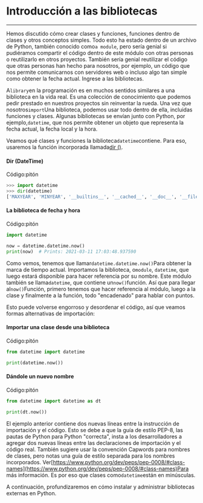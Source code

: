 # Introducción a las bibliotecas

---

Hemos discutido cómo crear clases y funciones, funciones dentro de clases y otros conceptos simples. Todo esto ha estado dentro de un archivo de Python, también conocido como`a module`, pero sería genial si pudiéramos compartir el código dentro de este módulo con otras personas o reutilizarlo en otros proyectos. También sería genial reutilizar el código que otras personas han hecho para nosotros, por ejemplo, un código que nos permite comunicarnos con servidores web o incluso algo tan simple como obtener la fecha actual. Ingrese a las bibliotecas.

A`library`en la programación es en muchos sentidos similares a una biblioteca en la vida real. Es una colección de conocimiento que podemos pedir prestado en nuestros proyectos sin reinventar la rueda. Una vez que nosotros`import`Una biblioteca, podemos usar todo dentro de ella, incluidas funciones y clases. Algunas bibliotecas se envían junto con Python, por ejemplo,`datetime`, que nos permite obtener un objeto que representa la fecha actual, la fecha local y la hora.

Veamos qué clases y funciones la biblioteca`datetime`contiene. Para eso, usaremos la función incorporada llamada[dir ()](https://docs.python.org/3/library/functions.html#dir).

#### Dir (DateTime)

Código:pitón

```python
>>> import datetime
>>> dir(datetime)
['MAXYEAR', 'MINYEAR', '__builtins__', '__cached__', '__doc__', '__file__', '__loader__', '__name__', '__package__', '__spec__', 'date', 'datetime', 'datetime_CAPI', 'sys', 'time', 'timedelta', 'timezone', 'tzinfo']
```

#### La biblioteca de fecha y hora

Código:pitón

```python
import datetime

now = datetime.datetime.now()
print(now)  # Prints: 2021-03-11 17:03:48.937590
```

Como vemos, tenemos que llamar`datetime.datetime.now()`Para obtener la marca de tiempo actual. Importamos la biblioteca, o`module`, `datetime`, que luego estará disponible para hacer referencia por su nombre. Este módulo también se llama`datetime`, que contiene un`now()`función. Así que para llegar al`now()`Función, primero tenemos que hacer referencia al módulo, luego a la clase y finalmente a la función, todo "encadenado" para hablar con puntos.

Esto puede volverse engorroso y desordenar el código, así que veamos formas alternativas de importación:

#### Importar una clase desde una biblioteca

Código:pitón

```python
from datetime import datetime

print(datetime.now())
```

#### Dándole un nuevo nombre

Código:pitón

```python
from datetime import datetime as dt

print(dt.now())
```

El ejemplo anterior contiene dos nuevas líneas entre la instrucción de importación y el código. Esto se debe a que la guía de estilo PEP-8, las pautas de Python para Python "correcta", insta a los desarrolladores a agregar dos nuevas líneas entre las declaraciones de importación y el código real. También sugiere usar la convención Capwords para nombres de clases, pero notas una guía de estilo separada para los nombres incorporados. Ver[https://www.python.org/dev/peps/pep-0008/#class-names](https://www.python.org/dev/peps/pep-0008/#class-names)Para más información. Es por eso que clases como`datetime`están en minúsculas.

A continuación, profundizaremos en cómo instalar y administrar bibliotecas externas en Python.